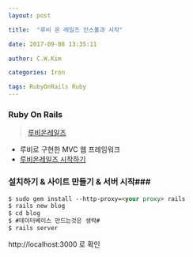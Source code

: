 ```yaml
---
layout: post

title:  "루비 온 레일즈 인스톨과 시작"

date: 2017-09-08 13:35:11

author: C.W.Kim

categories: Iron

tags: RubyOnRails Ruby
---
```


### Ruby On Rails ###

> [루비온레일즈](https://ko.wikipedia.org/wiki/%EB%A3%A8%EB%B9%84_%EC%98%A8_%EB%A0%88%EC%9D%BC%EC%A6%88)

* 루비로 구현한 MVC 웹 프레임워크
* [루비온레일즈 시작하기](http://rubykr.github.io/rails_guides/getting_started.html)

### 설치하기 & 사이트 만들기 & 서버 시작###

```html
$ sudo gem install --http-proxy=<your proxy> rails 
$ rails new blog
$ cd blog 
$ #데이터베이스 만드는것은 생략#
$ rails server
```

http://localhost:3000 로 확인